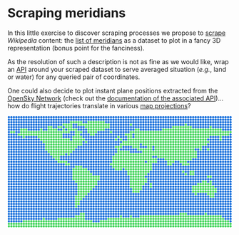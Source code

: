 # Scraping meridians

In this little exercise to discover scraping processes we propose to
[scrape](https://www.crummy.com/software/BeautifulSoup/) _Wikipedia_ content: the
[list of meridians](https://en.wikipedia.org/w/index.php?title=Category:Meridians_(geography))
as a dataset to plot in a fancy 3D representation (bonus point for the fanciness).

As the resolution of such a description is not as fine as we would like, wrap an
[API](https://fastapi.tiangolo.com/) around your scraped dataset to serve averaged
situation (_e.g._, land or water) for any queried pair of coordinates.

One could also decide to plot instant plane positions extracted from the
[OpenSky Network](https://opensky-network.org/) (check out the
[documentation of the associated API](https://opensky-network.org/apidoc/))... how do
flight trajectories translate in various
[map projections](https://en.wikipedia.org/wiki/Map_projection)?

<div align="center">

![Map](map.svg)

</div>
